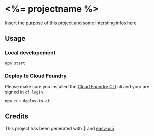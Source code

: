# <%= projectname %>
Insert the purpose of this project and some intersting infos here

## Usage
### Local developement
```
npm start
```
### Deploy to Cloud Foundry
Please make sure you installed the [Cloud Foundry CLI](https://github.com/cloudfoundry/cli) cli and your are signed in ``cf login``
```
npm run deploy-to-cf
```
## Credits
This project has been generated with 💙 and [easy-ui5](https://github.com/SAP)
